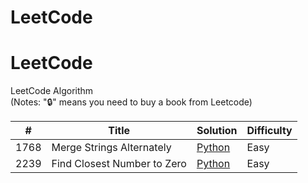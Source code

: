 # LeetCode
# LeetCode
LeetCode Algorithm  
(Notes: "🔒" means you need to buy a book from Leetcode)

| #   | Title                                             | Solution          | Difficulty |
|-----|---------------------------------------------------|-------------------|------------|
| 1768| Merge Strings Alternately                        | [Python](https://github.com/7IronSnow7/LeetCode/blob/main/1768_Merge_Strings_Alternately.py)           | Easy       |
| 2239| Find Closest Number to Zero                        | [Python](https://github.com/7IronSnow7/LeetCode/blob/main/2239_Find_Closest_Number_To_Zero.py)           | Easy       |
